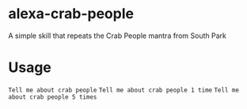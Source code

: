 # alexa-crab-people
A simple skill that repeats the Crab People mantra from South Park

# Usage

`Tell me about crab people`
`Tell me about crab people 1 time`
`Tell me about crab people 5 times`
